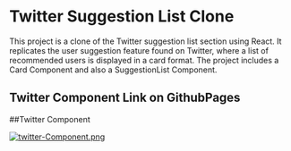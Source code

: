 # Twitter Suggestion List Clone

This project is a clone of the Twitter suggestion list section using React. It replicates the user suggestion feature found on Twitter, where a list of recommended users is displayed in a card format. The project includes a Card Component and also a SuggestionList Component.

## Twitter Component Link on GithubPages
[1]: https://keven-bardales.github.io/twitterFollowCard_REACT/ 

##Twitter Component

[![twitter-Component.png](https://i.postimg.cc/h47kn21g/twitter-Component.png)](https://postimg.cc/F1NWgg6n)


